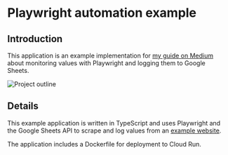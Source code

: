 # Playwright automation example

## Introduction
This application is an example implementation for [my guide on Medium](https://medium.com/@nielskersic/automatic-monitoring-application-with-nodejs-playwright-and-google-sheets-a62875b1ce98) about monitoring values with Playwright and logging them to Google Sheets.

![Project outline](https://miro.medium.com/max/1400/1*aOvlIPBjewICnMKflhhS8A.png)

## Details
This example application is written in TypeScript and uses Playwright and the Google Sheets API to scrape and log values from an [example website](https://scraping-target.niels.codes).

The application includes a Dockerfile for deployment to Cloud Run.


